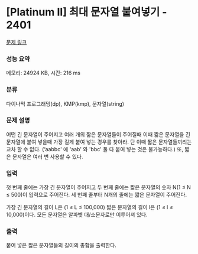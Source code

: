 # [Platinum II] 최대 문자열 붙여넣기 - 2401 

[문제 링크](https://www.acmicpc.net/problem/2401) 

### 성능 요약

메모리: 24924 KB, 시간: 216 ms

### 분류

다이나믹 프로그래밍(dp), KMP(kmp), 문자열(string)

### 문제 설명

<p>어떤 긴 문자열이 주어지고 여러 개의 짧은 문자열들이 주어질때 이때 짧은 문자열을 긴 문자열에 붙여 넣을때 가장 길게 붙여 넣는 경우를 찾아라. 단 이때 짧은 문자열들끼리는 교차 할 수 없다. (‘aabbc'  에  'aab' 와 'bbc' 둘 다 붙여 넣는 것은 불가능하다.) 또, 짧은 문자열은 여러 번 사용할 수 있다.</p>

### 입력 

 <p>첫 번째 줄에는 가장 긴 문자열이 주어지고 두 번째 줄에는 짧은 문자열의 숫자 N(1 ≤ N ≤ 500)이 입력으로 주어진다. 세 번째 줄부터 N개의 줄에는 짧은 문자열이 주어진다.</p>

<p>가장 긴 문자열의 길이 L은 (1 ≤ L ≤ 100,000) 짧은 문자열의 길이 l은 (1 ≤ l ≤ 10,000)이다. 모든 문자열은 알파벳 대/소문자로만 이루어져 있다.</p>

### 출력 

 <p>붙여 넣은 짧은 문자열들의 길이의 총합을 출력한다.</p>


